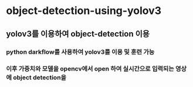 # object-detection-using-yolov3

## yolov3를 이용하여 object-detection 이용
### python darkflow를 사용하여 yolov3를 이용 및 훈련 가능
### 이후 가중치와 모델을 opencv에서 open 하여 실시간으로 입력되는 영상에 object detection을 
